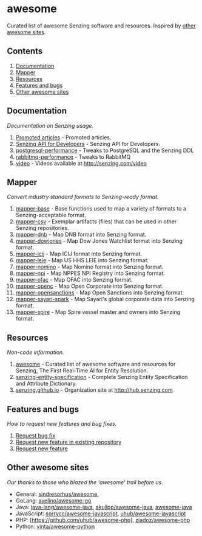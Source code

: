 # awesome

Curated list of awesome Senzing software and resources.
Inspired by [other awesome sites].

## Contents

1. [Documentation]
1. [Mapper]
1. [Resources]
1. [Features and bugs]
1. [Other awesome sites]

## Documentation

_Documentation on Senzing usage._

1. [Promoted articles] - Promoted articles.
1. [Senzing API for Developers] - Senzing API for Developers.
1. [postgresql-performance] - Tweaks to PostgreSQL and the Senzing DDL
1. [rabbitmq-performance] - Tweaks to RabbitMQ
1. [video] - Videos available at <http://senzing.com/video>

## Mapper

_Convert industry standard formats to Senzing-ready format._

1. [mapper-base] - Base functions used to map a variety of formats to a Senzing-acceptable format.
1. [mapper-csv] - Exemplar artifacts (files) that can be used in other Senzing repositories.
1. [mapper-dnb] - Map DNB format into Senzing format.
1. [mapper-dowjones] - Map Dow Jones Watchlist format into Senzing format.
1. [mapper-icij] - Map ICIJ format into Senzing format.
1. [mapper-leie] - Map US HHS LEIE into Senzing format.
1. [mapper-nomino] - Map Nomino format into Senzing format.
1. [mapper-npi] - Map NPPES NPI Registry into Senzing format.
1. [mapper-ofac] - Map OFAC into Senzing format.
1. [mapper-openc] - Map Open Corporate into Senzing format.
1. [mapper-opensanctions] - Map Open Sanctions into Senzing format.
1. [mapper-sayari-spark] - Map Sayari's global corporate data into Senzing format.
1. [mapper-spire] - Map Spire vessel master and owners into Senzing format.

## Resources

_Non-code information._

1. [awesome] - Curated list of awesome software and resources for Senzing, The First Real-Time AI for Entity Resolution.
1. [senzing-entity-specification] - Complete Senzing Entity Specification and Attribute Dictionary.
1. [senzing.github.io] - Organization site at <http://hub.senzing.com>

## Features and bugs

_How to request new features and bug fixes._

1. [Request bug fix]
1. [Request new feature in existing repository]
1. [Request new feature]

## Other awesome sites

_Our thanks to those who blazed the 'awesome' trail before us._

- General: [sindresorhus/awesome],
- GoLang: [avelino/awesome-go]
- Java: [java-lang/awesome-java], [akullpp/awesome-java], [awesome-java]
- JavaScript: [sorrycc/awesome-javascript], [uhub/awesome-javascript]
- PHP: [https://github.com/uhub/awesome-php], [ziadoz/awesome-php]
- Python: [vinta/awesome-python]

[akullpp/awesome-java]: https://github.com/akullpp/awesome-java
[avelino/awesome-go]: https://github.com/avelino/awesome-go
[awesome-java]: https://github.com/uhub/awesome-java
[awesome]: https://github.com/Senzing/awesome
[Documentation]: #documentation
[Features and bugs]: #features-and-bugs
[https://github.com/uhub/awesome-php]: https://github.com/uhub/awesome-php
[java-lang/awesome-java]: https://github.com/java-lang/awesome-java
[mapper-base]: https://github.com/Senzing/mapper-base
[mapper-csv]: https://github.com/Senzing/mapper-csv
[mapper-dnb]: https://github.com/Senzing/mapper-dnb
[mapper-dowjones]: https://github.com/Senzing/mapper-dowjones
[mapper-icij]: https://github.com/Senzing/mapper-icij
[mapper-leie]: https://github.com/Senzing/mapper-leie
[mapper-nomino]: https://github.com/Senzing/mapper-nomino
[mapper-npi]: https://github.com/Senzing/mapper-npi
[mapper-ofac]: https://github.com/Senzing/mapper-ofac
[mapper-openc]: https://github.com/Senzing/mapper-openc
[mapper-opensanctions]: https://github.com/Senzing/mapper-opensanctions
[mapper-sayari-spark]: https://github.com/Senzing/mapper-sayari-spark
[mapper-spire]: https://github.com/Senzing/mapper-spire
[Mapper]: #mapper
[other awesome sites]: #other-awesome-sites
[postgresql-performance]: https://github.com/Senzing/postgresql-performance
[Promoted articles]: https://senzing.zendesk.com/hc/en-us
[rabbitmq-performance]: https://github.com/Senzing/rabbitmq-performance
[Request bug fix]: https://github.com/Senzing/knowledge-base/blob/main/HOWTO/request-bug-fix.md
[Request new feature in existing repository]: https://github.com/Senzing/knowledge-base/blob/main/HOWTO/request-new-feature-in-existing-repository.md
[Request new feature]: https://github.com/Senzing/knowledge-base/blob/main/HOWTO/request-new-feature.md
[Resources]: #resources
[Senzing API for Developers]: https://senzing.zendesk.com/hc/en-us/categories/360000120514-Senzing-API-for-Developers-
[senzing-entity-specification]: https://github.com/Senzing/senzing-entity-specification
[senzing.github.io]: https://github.com/Senzing/senzing.github.io
[sindresorhus/awesome]: https://github.com/sindresorhus/awesome
[sorrycc/awesome-javascript]: https://github.com/sorrycc/awesome-javascript
[uhub/awesome-javascript]: https://github.com/uhub/awesome-javascript
[video]: https://github.com/Senzing/video
[vinta/awesome-python]: https://github.com/vinta/awesome-python
[ziadoz/awesome-php]: https://github.com/ziadoz/awesome-php
